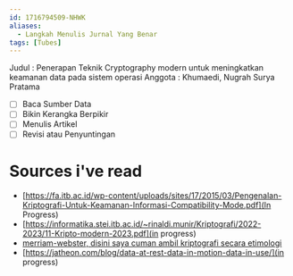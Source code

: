 ```yaml
---
id: 1716794509-NHWK
aliases:
  - Langkah Menulis Jurnal Yang Benar
tags: [Tubes]
---
```

Judul : Penerapan Teknik Cryptography modern untuk meningkatkan keamanan data pada sistem operasi
Anggota : Khumaedi, Nugrah Surya Pratama

- [ ] Baca Sumber Data 
- [ ] Bikin Kerangka Berpikir
- [ ] Menulis Artikel 
- [ ] Revisi atau Penyuntingan

# Sources i've read
- [https://fa.itb.ac.id/wp-content/uploads/sites/17/2015/03/Pengenalan-Kriptografi-Untuk-Keamanan-Informasi-Compatibility-Mode.pdf](In Progress)
- [https://informatika.stei.itb.ac.id/~rinaldi.munir/Kriptografi/2022-2023/11-Kripto-modern-2023.pdf](in progress)
- [merriam-webster, disini saya cuman ambil kriptografi secara etimologi](https://www.merriam-webster.com/dictionary/cryptography)
- [https://jatheon.com/blog/data-at-rest-data-in-motion-data-in-use/](in progress)

